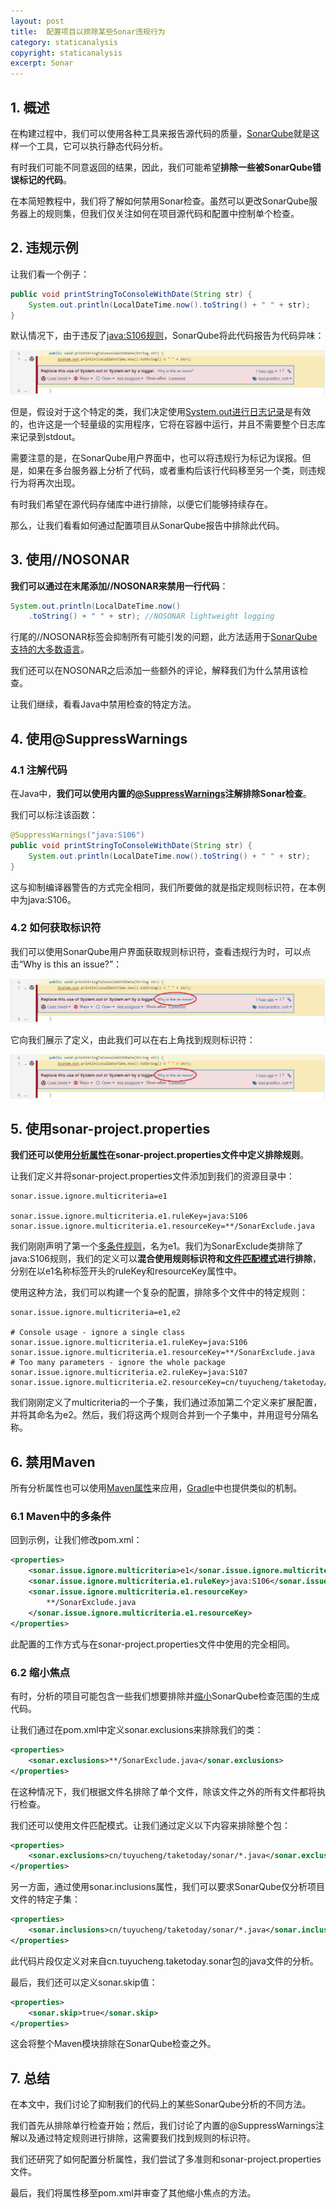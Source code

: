 ```yaml
---
layout: post
title:  配置项目以排除某些Sonar违规行为
category: staticanalysis
copyright: staticanalysis
excerpt: Sonar
---
```


## 1. 概述

在构建过程中，我们可以使用各种工具来报告源代码的质量，[SonarQube](https://www.baeldung.com/sonar-qube)就是这样一个工具，它可以执行静态代码分析。

有时我们可能不同意返回的结果，因此，我们可能希望**排除一些被SonarQube错误标记的代码**。

在本简短教程中，我们将了解如何禁用Sonar检查。虽然可以更改SonarQube服务器上的规则集，但我们仅关注如何在项目源代码和配置中控制单个检查。

## 2. 违规示例

让我们看一个例子：

```java
public void printStringToConsoleWithDate(String str) {
    System.out.println(LocalDateTime.now().toString() + " " + str);
}
```

默认情况下，由于违反了[java:S106规则](https://rules.sonarsource.com/java/RSPEC-106)，SonarQube将此代码报告为代码异味：

![](/assets/images/2025/staticanalysis/sonarexcludeviolations01.png)

但是，假设对于这个特定的类，我们决定使用[System.out进行日志记录](https://www.baeldung.com/java-system-out-println-vs-loggers)是有效的，也许这是一个轻量级的实用程序，它将在容器中运行，并且不需要整个日志库来记录到stdout。

需要注意的是，在SonarQube用户界面中，也可以将违规行为标记为误报。但是，如果在多台服务器上分析了代码，或者重构后该行代码移至另一个类，则违规行为将再次出现。

有时我们希望在源代码存储库中进行排除，以便它们能够持续存在。

那么，让我们看看如何通过配置项目从SonarQube报告中排除此代码。

## 3. 使用//NOSONAR

**我们可以通过在末尾添加//NOSONAR来禁用一行代码**：

```java
System.out.println(LocalDateTime.now()
    .toString() + " " + str); //NOSONAR lightweight logging
```

行尾的//NOSONAR标签会抑制所有可能引发的问题，此方法适用于[SonarQube支持的大多数语言](https://docs.sonarqube.org/latest/faq/)。

我们还可以在NOSONAR之后添加一些额外的评论，解释我们为什么禁用该检查。

让我们继续，看看Java中禁用检查的特定方法。

## 4. 使用@SuppressWarnings

### 4.1 注解代码

在Java中，**我们可以使用内置的[@SuppressWarnings](https://docs.oracle.com/en/java/javase/21/docs/api/java.base/java/lang/SuppressWarnings.html)注解排除Sonar检查**。

我们可以标注该函数：

```java
@SuppressWarnings("java:S106")
public void printStringToConsoleWithDate(String str) {
    System.out.println(LocalDateTime.now().toString() + " " + str);
}
```

这与抑制编译器警告的方式完全相同，我们所要做的就是指定规则标识符，在本例中为java:S106。

### 4.2 如何获取标识符

我们可以使用SonarQube用户界面获取规则标识符，查看违规行为时，可以点击“Why is this an issue?”：

![](/assets/images/2025/staticanalysis/sonarexcludeviolations02.png)

它向我们展示了定义，由此我们可以在右上角找到规则标识符：

![](/assets/images/2025/staticanalysis/sonarexcludeviolations03.png)

## 5. 使用sonar-project.properties

**我们还可以使用[分析属性](https://docs.sonarqube.org/latest/analysis/analysis-parameters/)在sonar-project.properties文件中定义排除规则**。

让我们定义并将sonar-project.properties文件添加到我们的资源目录中：

```properties
sonar.issue.ignore.multicriteria=e1

sonar.issue.ignore.multicriteria.e1.ruleKey=java:S106
sonar.issue.ignore.multicriteria.e1.resourceKey=**/SonarExclude.java
```

我们刚刚声明了第一个[多条件规则](https://docs.sonarqube.org/latest/analysis/scan/sonarscanner/)，名为e1。我们为SonarExclude类排除了java:S106规则，我们的定义可以**混合使用规则标识符和[文件匹配模式](https://docs.sonarqube.org/latest/project-administration/narrowing-the-focus/#header-1)进行排除**，分别在以e1名称标签开头的ruleKey和resourceKey属性中。

使用这种方法，我们可以构建一个复杂的配置，排除多个文件中的特定规则：

```properties
sonar.issue.ignore.multicriteria=e1,e2

# Console usage - ignore a single class
sonar.issue.ignore.multicriteria.e1.ruleKey=java:S106
sonar.issue.ignore.multicriteria.e1.resourceKey=**/SonarExclude.java
# Too many parameters - ignore the whole package
sonar.issue.ignore.multicriteria.e2.ruleKey=java:S107
sonar.issue.ignore.multicriteria.e2.resourceKey=cn/tuyucheng/taketoday/sonar/*.java
```

我们刚刚定义了multicriteria的一个子集，我们通过添加第二个定义来扩展配置，并将其命名为e2。然后，我们将这两个规则合并到一个子集中，并用逗号分隔名称。

## 6. 禁用Maven

所有分析属性也可以使用[Maven属性](https://maven.apache.org/pom.html#Properties)来应用，[Gradle](https://docs.gradle.org/current/userguide/build_environment.html#sec:gradle_system_properties)中也提供类似的机制。

### 6.1 Maven中的多条件 

回到示例，让我们修改pom.xml：

```xml
<properties>
    <sonar.issue.ignore.multicriteria>e1</sonar.issue.ignore.multicriteria>
    <sonar.issue.ignore.multicriteria.e1.ruleKey>java:S106</sonar.issue.ignore.multicriteria.e1.ruleKey>
    <sonar.issue.ignore.multicriteria.e1.resourceKey>
        **/SonarExclude.java
    </sonar.issue.ignore.multicriteria.e1.resourceKey>
</properties>
```

此配置的工作方式与在sonar-project.properties文件中使用的完全相同。

### 6.2 缩小焦点

有时，分析的项目可能包含一些我们想要排除并[缩小](https://docs.sonarqube.org/latest/project-administration/narrowing-the-focus/)SonarQube检查范围的生成代码。

让我们通过在pom.xml中定义sonar.exclusions来排除我们的类：

```xml
<properties>
    <sonar.exclusions>**/SonarExclude.java</sonar.exclusions>
</properties>
```

在这种情况下，我们根据文件名排除了单个文件，除该文件之外的所有文件都将执行检查。

我们还可以使用文件匹配模式。让我们通过定义以下内容来排除整个包：

```xml
<properties>
    <sonar.exclusions>cn/tuyucheng/taketoday/sonar/*.java</sonar.exclusions>
</properties>
```

另一方面，通过使用sonar.inclusions属性，我们可以要求SonarQube仅分析项目文件的特定子集：

```xml
<properties>
    <sonar.inclusions>cn/tuyucheng/taketoday/sonar/*.java</sonar.inclusions>
</properties>
```

此代码片段仅定义对来自cn.tuyucheng.taketoday.sonar包的java文件的分析。

最后，我们还可以定义sonar.skip值：

```xml
<properties>
    <sonar.skip>true</sonar.skip>
</properties>
```

这会将整个Maven模块排除在SonarQube检查之外。

## 7. 总结

在本文中，我们讨论了抑制我们的代码上的某些SonarQube分析的不同方法。

我们首先从排除单行检查开始；然后，我们讨论了内置的@SuppressWarnings注解以及通过特定规则进行排除，这需要我们找到规则的标识符。

我们还研究了如何配置分析属性，我们尝试了多准则和sonar-project.properties文件。

最后，我们将属性移至pom.xml并审查了其他缩小焦点的方法。